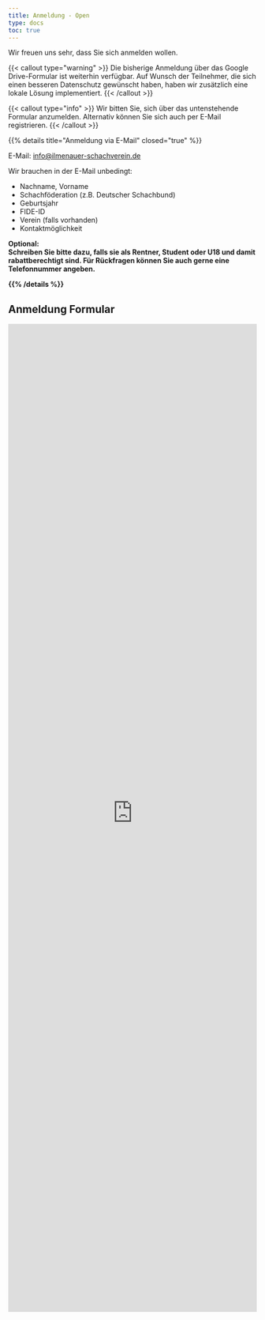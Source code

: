 ```yaml
---
title: Anmeldung - Open
type: docs
toc: true
---
```




Wir freuen uns sehr, dass Sie sich anmelden wollen.

{{< callout type="warning" >}}
Die bisherige Anmeldung über das Google Drive-Formular ist weiterhin verfügbar. Auf Wunsch der Teilnehmer, die sich einen besseren Datenschutz gewünscht haben, haben wir zusätzlich eine lokale Lösung implementiert.
{{< /callout >}}


{{< callout type="info" >}}
Wir bitten Sie, sich über das untenstehende Formular anzumelden. Alternativ können Sie sich auch per E-Mail registrieren.
{{< /callout >}}

{{% details title="Anmeldung via E-Mail" closed="true" %}}

E-Mail: [info@ilmenauer-schachverein.de](mailto:info@ilmenauer-schachverein.de)

Wir brauchen in der E-Mail unbedingt:

- Nachname, Vorname
- Schachföderation (z.B. Deutscher Schachbund)
- Geburtsjahr
- FIDE-ID
- Verein (falls vorhanden)
- Kontaktmöglichkeit

<strong>Optional:<strong><br>
Schreiben Sie bitte dazu, falls sie als Rentner, Student oder U18 und damit rabattberechtigt sind.
Für Rückfragen können Sie auch gerne eine Telefonnummer angeben.

{{% /details %}}


## Anmeldung Formular
<iframe src="https://open24.ilmenauer-schachverein.de/Registrierung/open2024/" width="100%" height="2000px" style="border:0;" allowfullscreen="" loading="lazy" referrerpolicy="no-referrer-when-downgrade" scrolling="no"></iframe>
<br>
